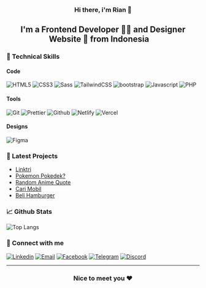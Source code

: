 <h3 align="center"> Hi there, i'm Rian 👋 </h3>

<h2 align="center"> I'm a Frontend Developer 🧑‍💻 and Designer Website 🎨 from Indonesia <img src="https://i.postimg.cc/Xv5KCxn9/indonesia.png" width="16">  </h2>

<h3> 👜 Technical Skills </h3>

<h4> Code </h4>

<span>
  <img src="https://img.shields.io/badge/-HTML5-E34F26?logo=html5&logoColor=white" alt="HTML5">
  <img src="https://img.shields.io/badge/-CSS3-1572B6?logo=css3&logoColor=white" alt="CSS3">
  <img src="https://img.shields.io/badge/-Sass-CC6699?logo=Sass&logoColor=white" alt="Sass">
  <img src="https://img.shields.io/badge/-TailwindCSS-06B6D4?logo=tailwind css&logoColor=white" alt="TailwindCSS">
  <img src="https://img.shields.io/badge/-Bootstrap-6E2CF2?logo=bootstrap&logoColor=white" alt="bootstrap">
  <img src="https://img.shields.io/badge/-Javascript-EBD72A?logo=javascript&logoColor=white" alt="Javascript">
  <img src="https://img.shields.io/badge/-PHP-787CB4?logo=php&logoColor=white" alt="PHP">
</span>

<h4> Tools </h4>

<span>
  <img src="https://img.shields.io/badge/-Git-F05032?logo=Git&logoColor=white" alt="Git">
  <img src="https://img.shields.io/badge/-Prettier-F7B93E?logo=Prettier&logoColor=white" alt="Prettier">
  <img src="https://img.shields.io/badge/-Github-181717?logo=Github&logoColor=white" alt="Github">
  <img src="https://img.shields.io/badge/-Netlify-00C7B7?logo=Netlify&logoColor=white" alt="Netlify">
  <img src="https://img.shields.io/badge/-Vercel-black?logo=Vercel&logoColor=white" alt="Vercel">
</span>

<h4> Designs </h4>

<span>
  <img src="https://img.shields.io/badge/-Figma-F24E1E?logo=Figma&logoColor=white" alt="Figma">
</span>

<h3> 📝 Latest Projects </h3>

<ul>
 <li><a href="https://linktri-ten.vercel.app/">Linktri</a></li>
 <li><a href="https://mfebriann.github.io/pokemon-pokedek/">Pokemon Pokedek?</a></li>
 <li><a href="https://mfebriann.github.io/random-anime-quote/">Random Anime Quote</a></li>
 <li><a href="https://mfebriann.github.io/CariMobil/">Cari Mobil</a></li>
 <li><a href="https://beli-hamburger.netlify.app/">Beli Hamburger</a></li>
</ul>

<h3> 📈 Github Stats </h3>

![Top Langs](https://github-readme-stats.vercel.app/api/top-langs/?username=mfebriann&theme=dracula)

<h3> 🤝 Connect with me </h3>

<span>
  <a href="https://linkedin.com/in/mfebriann" title="LinkedIn"><img src="https://img.shields.io/badge/-Linkedin-0A66C2?logo=Linkedin&logoColor=white" alt="Linkedin"></a>
  <a href="mailto:mfebriann18@gmail.com" title="Email"><img src="https://img.shields.io/badge/-Email-EA4335?logo=Gmail&logoColor=white" alt="Email"></a>
  <a href="https://www.facebook.com/mfebrian22" title="Facebook"><img src="https://img.shields.io/badge/-Facebook-1877F2?logo=Facebook&logoColor=white" alt="Facebook"></a>
  <a href="https://t.me/riann18" title="Telegram"><img src="https://img.shields.io/badge/-Telegram-26A5E4?logo=Telegram&logoColor=white" alt="Telegram"></a>
  <a href="https://discord.com/users/460794998045016066" title="Discord"><img src="https://img.shields.io/badge/-Discord-5865F2?logo=Discord&logoColor=white" alt="Discord"></a>
</span>

---

<h3 align="center"> Nice to meet you ❤️ </h3>

<!--
**mfebriann/mfebriann** is a ✨ _special_ ✨ repository because its `README.md` (this file) appears on your GitHub profile.

Here are some ideas to get you started:

- 🔭 I’m currently working on ...
- 🌱 I’m currently learning ...
- 👯 I’m looking to collaborate on ...
- 🤔 I’m looking for help with ...
- 💬 Ask me about ...
- 📫 How to reach me: ...
- 😄 Pronouns: ...
- ⚡ Fun fact: ...
-->
